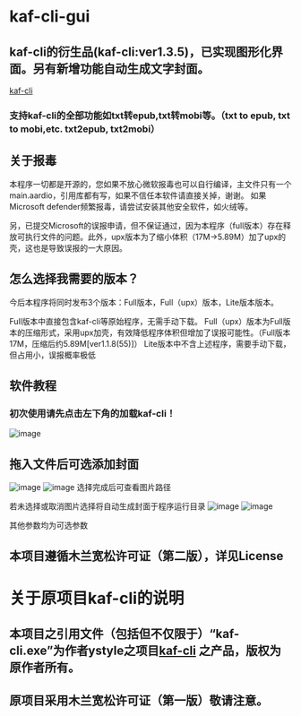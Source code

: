 # kaf-cli-gui
## kaf-cli的衍生品(kaf-cli:ver1.3.5)，已实现图形化界面。另有新增功能自动生成文字封面。
[kaf-cli](https://github.com/ystyle/kaf-cli)
### 支持kaf-cli的全部功能如txt转epub,txt转mobi等。（txt to epub, txt to mobi,etc. txt2epub, txt2mobi）
## 关于报毒
本程序一切都是开源的，您如果不放心微软报毒也可以自行编译，主文件只有一个main.aardio，引用库都有写，如果不信任本软件请直接关掉，谢谢。
如果Microsoft defender频繁报毒，请尝试安装其他安全软件，如火绒等。

另，已提交Microsoft的误报申请，但不保证通过，因为本程序（full版本）存在释放可执行文件的问题。此外，upx版本为了缩小体积（17M->5.89M）加了upx的壳，这也是导致误报的一大原因。
## 怎么选择我需要的版本？
今后本程序将同时发布3个版本：Full版本，Full（upx）版本，Lite版本版本。

Full版本中直接包含kaf-cli等原始程序，无需手动下载。
Full（upx）版本为Full版本的压缩形式，采用upx加壳，有效降低程序体积但增加了误报可能性。（Full版本17M，压缩后约5.89M[ver1.1.8(55)]）
Lite版本中不含上述程序，需要手动下载，但占用小，误报概率极低

## 软件教程
### 初次使用请先点击左下角的加载kaf-cli！
![image](https://user-images.githubusercontent.com/63829496/216111580-9823178c-1490-4fbe-abea-832912e7ec7a.png)
## 拖入文件后可选添加封面
![image](https://user-images.githubusercontent.com/63829496/216112179-d37f3f60-c3ae-4e3a-b7b2-baddcda77b0b.png)
![image](https://user-images.githubusercontent.com/63829496/216112260-9193c0b2-4060-46a3-b056-2cb0188f023c.png)
选择完成后可查看图片路径

若未选择或取消图片选择将自动生成封面于程序运行目录
![image](https://user-images.githubusercontent.com/63829496/216208745-7be63b8c-933e-4647-845e-eacab3c99422.png)
![image](https://user-images.githubusercontent.com/63829496/216208603-2a96ad86-5428-49b0-91fd-c312c79d53bf.png)


其他参数均为可选参数

## 本项目遵循木兰宽松许可证（第二版），详见License

# 关于原项目kaf-cli的说明
## 本项目之引用文件（包括但不仅限于）“kaf-cli.exe”为作者ystyle之项目[kaf-cli](https://github.com/ystyle/kaf-cli) 之产品，版权为原作者所有。
## 原项目采用木兰宽松许可证（第一版）敬请注意。

